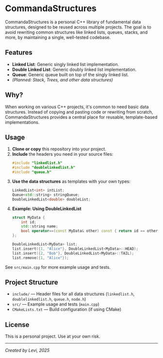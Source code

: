 # CommandaStructures

CommandaStructures is a personal C++ library of fundamental data structures, designed to be reused across multiple projects. The goal is to avoid rewriting common structures like linked lists, queues, stacks, and more, by maintaining a single, well-tested codebase.

## Features

- **Linked List**: Generic singly linked list implementation.
- **Double Linked List**: Generic doubly linked list implementation.
- **Queue**: Generic queue built on top of the singly linked list.
- *(Planned: Stack, Trees, and other data structures)*

## Why?

When working on various C++ projects, it's common to need basic data structures. Instead of copying and pasting code or rewriting from scratch, CommandaStructures provides a central place for reusable, template-based implementations.

## Usage

1. **Clone or copy** this repository into your project.
2. **Include** the headers you need in your source files:
   ```cpp
   #include "linkedlist.h"
   #include "doublelinkedlist.h"
   #include "queue.h"
   ```
3. **Use the data structures** as templates with your own types:
   ```cpp
   LinkedList<int> intList;
   Queue<std::string> stringQueue;
   DoubleLinkedList<double> doubleList;
   ```
4. **Example: Using DoubleLinkedList**
   ```cpp
   struct MyData {
       int id;
       std::string name;
       bool operator==(const MyData& other) const { return id == other.id && name == other.name; }
   };

   DoubleLinkedList<MyData> list;
   list.insert({1, "Alice"}, DoubleLinkedList<MyData>::HEAD);
   list.insert({2, "Bob"}, DoubleLinkedList<MyData>::TAIL);
   list.remove({1, "Alice"});
   ```

See `src/main.cpp` for more example usage and tests.

## Project Structure

- `include/` — Header files for all data structures (`linkedlist.h`, `doublelinkedlist.h`, `queue.h`, `node.h`)
- `src/` — Example usage and tests (`main.cpp`)
- `CMakeLists.txt` — Build configuration (if using CMake)

## License

This is a personal project. Use at your own risk.

---
*Created by Levi, 2025*
